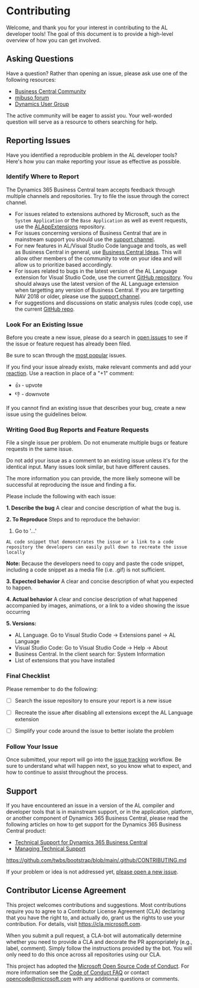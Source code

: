 # Contributing

Welcome, and thank you for your interest in contributing to the AL developer tools! The goal of this document is to provide a high-level overview of how you can get involved.

## Asking Questions

Have a question? Rather than opening an issue, please ask use one of the following resources:

- [Business Central Community](https://community.dynamics.com/business/f/758)  
- [mibuso forum](https://forum.mibuso.com/categories/nav-three-tier)  
- [Dynamics User Group](https://dynamicsuser.net/nav/f/developers)  
  
The active community will be eager to assist you. Your well-worded question will serve as a resource to others searching for help.

## Reporting Issues

Have you identified a reproducible problem in the AL developer tools? Here's how you can make reporting your issue as effective as possible.

### Identify Where to Report

The Dynamics 365 Business Central team accepts feedback through multiple channels and repositories. Try to file the issue through the correct channel.

- For issues related to extensions authored by Microsoft, such as the `System Application` or the `Base Application` as well as event requests, use the [ALAppExtensions](https://github.com/Microsoft/ALAppExtensions) repository.
- For issues concerning versions of Business Central that are in mainstream support you should use the [support channel](README.README.MD).
- For new features in AL/Visual Studio Code language and tools, as well as Business Central in general, use [Business Central Ideas](https://aka.ms/bcideas). This will allow other members of the community to vote on your idea and will allow us to prioritize based accordingly.
- For issues related to bugs in the latest version of the AL Language extension for Visual Studio Code, use the current [GitHub repository](https://github.com/microsoft/al). You should always use the latest version of the AL Language extension when targetting any version of Business Central. If you are targetting NAV 2018 or older, please use the [support channel](README.README.MD).
- For suggestions and discussions on static analysis rules (code cop), use the current [GitHub repo](https://github.com/microsoft/al).

### Look For an Existing Issue

Before you create a new issue, please do a search in [open issues](https://github.com/microsoft/AL/issues) to see if the issue or feature request has already been filed.

Be sure to scan through the [most popular](https://github.com/microsoft/AL/issues?q=is%3Aopen+is%3Aissue+sort%3Areactions-%2B1-desc+) issues.

If you find your issue already exists, make relevant comments and add your [reaction](https://github.com/blog/2119-add-reactions-to-pull-requests-issues-and-comments). Use a reaction in place of a "+1" comment:

- 👍 - upvote
- 👎 - downvote

If you cannot find an existing issue that describes your bug, create a new issue using the guidelines below.

### Writing Good Bug Reports and Feature Requests

File a single issue per problem. Do not enumerate multiple bugs or feature requests in the same issue.

Do not add your issue as a comment to an existing issue unless it's for the identical input. Many issues look similar, but have different causes.

The more information you can provide, the more likely someone will be successful at reproducing the issue and finding a fix.

Please include the following with each issue:

**1. Describe the bug**
A clear and concise description of what the bug is. 

**2. To Reproduce**
Steps and to reproduce the behavior:

1. Go to '...'

``` AL code snippet that demonstrates the issue or a link to a code repository the developers can easily pull down to recreate the issue locally ```

**Note:** Because the developers need to copy and paste the code snippet, including a code snippet as a media file (i.e. .gif) is not sufficient.

**3. Expected behavior**
A clear and concise description of what you expected to happen.

**4. Actual behavior**
A clear and concise description of what happened accompanied by images, animations, or a link to a video showing the issue occurring

**5. Versions:**

- AL Language. Go to Visual Studio Code → Extensions panel → AL Language 
- Visual Studio Code: Go to Visual Studio Code → Help → About
- Business Central. In the client search for: System Information
- List of extensions that you have installed

### Final Checklist

Please remember to do the following:

* [ ] Search the issue repository to ensure your report is a new issue

* [ ] Recreate the issue after disabling all extensions except the AL Language extension

* [ ] Simplify your code around the issue to better isolate the problem

### Follow Your Issue

Once submitted, your report will go into the [issue tracking](https://github.com/microsoft/AL/wiki/Issue-Tracking) workflow. Be sure to understand what will happen next, so you know what to expect, and how to continue to assist throughout the process.

## Support

If you have encountered an issue in a version of the AL compiler and developer tools that is in mainstream support, or in the application, platform, or another component of Dynamics 365 Business Central, please read the following articles on how to get support for the Dynamics 365 Business Central product:

- [Technical Support for Dynamics 365 Business Central](https://docs.microsoft.com/en-us/dynamics365/business-central/dev-itpro/technical-support)
- [Managing Technical Support](https://docs.microsoft.com/en-us/dynamics365/business-central/dev-itpro/administration/manage-technical-support)

https://github.com/twbs/bootstrap/blob/main/.github/CONTRIBUTING.md

If your problem or idea is not addressed yet, [please open a new issue](https://github.com/microsoft/AL/issues/new/choose).

## Contributor License Agreement

This project welcomes contributions and suggestions. Most contributions require you to
agree to a Contributor License Agreement (CLA) declaring that you have the right to,
and actually do, grant us the rights to use your contribution. For details, visit
<https://cla.microsoft.com>.

When you submit a pull request, a CLA-bot will automatically determine whether you need
to provide a CLA and decorate the PR appropriately (e.g., label, comment). Simply follow the
instructions provided by the bot. You will only need to do this once across all repositories using our CLA.

This project has adopted the [Microsoft Open Source Code of Conduct](https://opensource.microsoft.com/codeofconduct/).
For more information see the [Code of Conduct FAQ](https://opensource.microsoft.com/codeofconduct/faq/)
or contact [opencode@microsoft.com](mailto:opencode@microsoft.com) with any additional questions or comments.